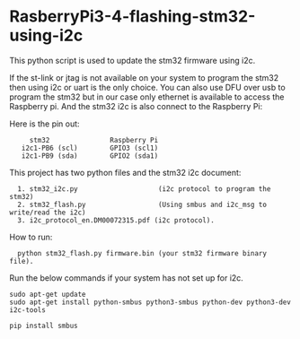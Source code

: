 # RasberryPi3-4-flashing-stm32-using-i2c
This python script is used to update the stm32 firmware using i2c. 

If the st-link or jtag is not available on your system to program the stm32 then using i2c or uart is the only choice.
You can also use DFU over usb to program the stm32 but in our case only ethernet is available to access the Raspberry pi.
And the stm32 i2c is also connect to the Raspberry Pi:

  Here is the pin out:
  
         stm32               Raspberry Pi
       i2c1-PB6 (scl)        GPIO3 (scl1)
       i2c1-PB9 (sda)        GPIO2 (sda1)
       
  This project has two python files and the stm32 i2c document:
    
      1. stm32_i2c.py                    (i2c protocol to program the stm32)
      2. stm32_flash.py                  (Using smbus and i2c_msg to write/read the i2c)
      3. i2c_protocol_en.DM00072315.pdf (i2c protocol).
      
  How to run:
  
      python stm32_flash.py firmware.bin (your stm32 firmware binary file).
      
  Run the below commands if your system has not set up for i2c.
  
    sudo apt-get update
    sudo apt-get install python-smbus python3-smbus python-dev python3-dev i2c-tools
    
    pip install smbus
